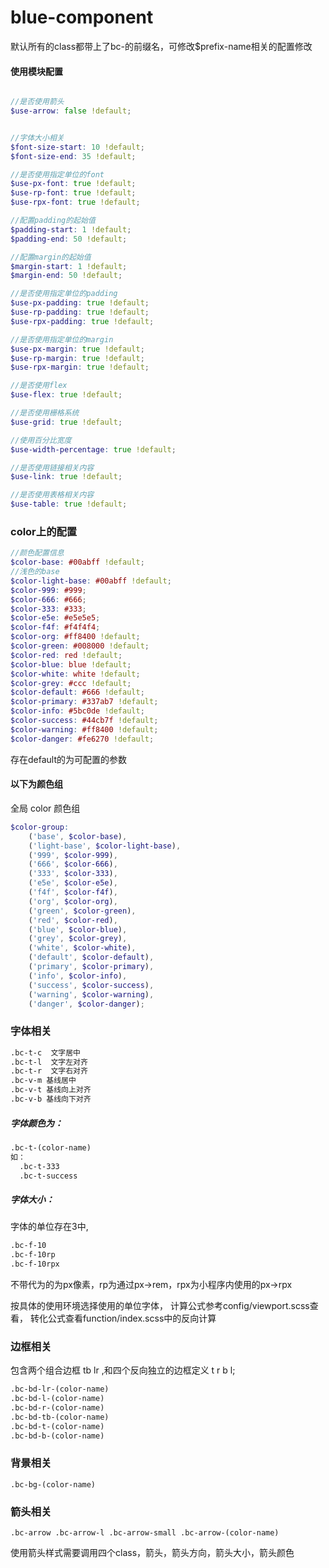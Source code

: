 # blue-component

默认所有的class都带上了bc-的前缀名，可修改$prefix-name相关的配置修改

#### 使用模块配置
```scss

//是否使用箭头
$use-arrow: false !default;


//字体大小相关
$font-size-start: 10 !default;
$font-size-end: 35 !default;

//是否使用指定单位的font
$use-px-font: true !default;
$use-rp-font: true !default;
$use-rpx-font: true !default;

//配置padding的起始值
$padding-start: 1 !default;
$padding-end: 50 !default;

//配置margin的起始值
$margin-start: 1 !default;
$margin-end: 50 !default;

//是否使用指定单位的padding
$use-px-padding: true !default;
$use-rp-padding: true !default;
$use-rpx-padding: true !default;

//是否使用指定单位的margin
$use-px-margin: true !default;
$use-rp-margin: true !default;
$use-rpx-margin: true !default;

//是否使用flex
$use-flex: true !default;

//是否使用栅格系统
$use-grid: true !default;

//使用百分比宽度
$use-width-percentage: true !default;

//是否使用链接相关内容
$use-link: true !default;

//是否使用表格相关内容
$use-table: true !default;

```


### color上的配置

```scss
//颜色配置信息
$color-base: #00abff !default;
//浅色的base
$color-light-base: #00abff !default;
$color-999: #999;
$color-666: #666;
$color-333: #333;
$color-e5e: #e5e5e5;
$color-f4f: #f4f4f4;
$color-org: #ff8400 !default;
$color-green: #008000 !default;
$color-red: red !default;
$color-blue: blue !default;
$color-white: white !default;
$color-grey: #ccc !default;
$color-default: #666 !default;
$color-primary: #337ab7 !default;
$color-info: #5bc0de !default;
$color-success: #44cb7f !default;
$color-warning: #ff8400 !default;
$color-danger: #fe6270 !default;
```

存在default的为可配置的参数

#### 以下为颜色组

全局 color 颜色组

```scss
$color-group:
	('base', $color-base),
	('light-base', $color-light-base),
	('999', $color-999),
	('666', $color-666),
	('333', $color-333),
	('e5e', $color-e5e),
	('f4f', $color-f4f),
	('org', $color-org),
	('green', $color-green),
	('red', $color-red),
	('blue', $color-blue),
	('grey', $color-grey),
	('white', $color-white),
	('default', $color-default),
	('primary', $color-primary),
	('info', $color-info),
	('success', $color-success),
	('warning', $color-warning),
	('danger', $color-danger);
```



### 字体相关

```html
.bc-t-c  文字居中
.bc-t-l  文字左对齐
.bc-t-r  文字右对齐
.bc-v-m 基线居中
.bc-v-t 基线向上对齐
.bc-v-b 基线向下对齐
```

##### 字体颜色为：

```html
.bc-t-(color-name)
如：
  .bc-t-333
  .bc-t-success
```


##### 字体大小：

字体的单位存在3中,

```html
.bc-f-10
.bc-f-10rp
.bc-f-10rpx
```

不带代为的为px像素，rp为通过px->rem，rpx为小程序内使用的px->rpx

按具体的使用环境选择使用的单位字体，
计算公式参考config/viewport.scss查看，
转化公式查看function/index.scss中的反向计算

### 边框相关

包含两个组合边框 tb lr ,和四个反向独立的边框定义 t r b l;

```html
.bc-bd-lr-(color-name)
.bc-bd-l-(color-name)
.bc-bd-r-(color-name)
.bc-bd-tb-(color-name)
.bc-bd-t-(color-name)
.bc-bd-b-(color-name)
```

### 背景相关

```
.bc-bg-(color-name)
```

### 箭头相关

```
.bc-arrow .bc-arrow-l .bc-arrow-small .bc-arrow-(color-name)
```

使用箭头样式需要调用四个class，箭头，箭头方向，箭头大小，箭头颜色























